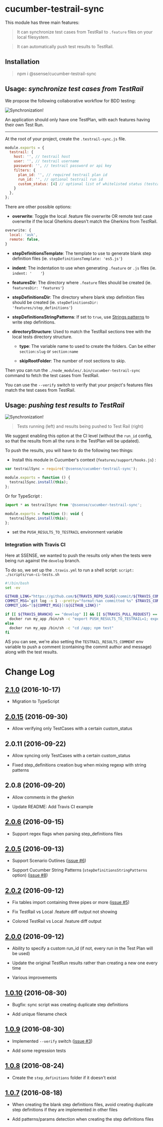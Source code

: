 # cucumber-testrail-sync

This module has three main features:

> It can synchronize test cases from TestRail to `.feature` files on your local filesystem.

> It can automatically push test results to TestRail.

## Installation

> npm i @ssense/cucumber-testrail-sync

## Usage: *synchronize test cases from TestRail*

We propose the following collaborative workflow for BDD testing:

![Synchronization!](https://github.com/Groupe-Atallah/node-cucumber-testrail-sync/raw/master/images/sync-flow.png)

An application should only have one TestPlan, with each features having their own Test Run.

------------

At the root of your project, create the `.testrail-sync.js` file.

```js
module.exports = {
  testrail: {
    host: '', // testrail host
    user: '', // testrail username
    password: '', // testrail password or api key
    filters: {
      plan_id: '', // required testrail plan id
      run_id: '', // optional testrail run id
      custom_status: [4] // optional list of whitelisted status (testcases that don't have 1 of thoses statuses won't be synced)
    }
  },
};
```

There are other possible options:

  * __overwrite__: Toggle the local .feature file overwrite OR remote test case overwrite if the local Gherkins doesn't match the Gherkins from TestRail.

  ```js
  overwrite: {
    local: 'ask',
    remote: false,
  }
  ```

  * __stepDefinitionsTemplate__:  The template to use to generate blank step definition files (ie. `stepDefinitionsTemplate: 'es5.js'`)

  * __indent__: The indentation to use when generating `.feature` or `.js` files (ie. `indent: '    '`)

  * __featuresDir__: The directory where `.feature` files should be created (ie. `featuresDir: 'features'`)

  * __stepDefinitionsDir__: The directory where blank step definition files should be created  (ie. `stepDefinitionsDir: 'features/step_definitions'`)

  * __stepDefinitionsStringPatterns__: If set to `true`, use [Strings patterns](https://github.com/cucumber/cucumber-js/blob/master/docs/support_files/string_patterns.md) to write step definitions.

  * __directoryStructure__: Used to match the TestRail sections tree with the local tests directory structure.

    * __type__: The variable name to used to create the folders. Can be either `section:slug` or `section:name`

    * __skipRootFolder__: The number of root sections to skip.

Then you can run the `./node_modules/.bin/cucumber-testrail-sync` command to fetch the test cases from TestRail.

You can use the `--verify` switch to verify that your project's features files match the test cases from TestRail.

## Usage: *pushing test results to TestRail*

![Synchronization!](https://github.com/Groupe-Atallah/node-cucumber-testrail-sync/raw/master/images/push-results.jpg)

> Tests running (left) and results being pushed to Test Rail (right)

We suggest enabling this option at the CI level (without the `run_id` config, so that the results from all the runs in the TestPlan will be updated).

To push the results, you will have to do the following two things:

* Install this module in Cucumber's context (`features/support/hooks.js`) :

```js
var testrailSync = require('@ssense/cucumber-testrail-sync');

module.exports = function () {
  testrailSync.install(this);
};
```

Or for TypeScript :

```js
import * as testrailSync from '@ssense/cucumber-testrail-sync';

module.exports = function (): void {
  testrailSync.install(this);
};
```

* set the `PUSH_RESULTS_TO_TESTRAIL` environment variable

### Integration with Travis CI

Here at SSENSE, we wanted to push the results only when the tests were being run against the `develop` branch.

To do so, we set up the `.travis.yml` to run a shell script: `script: ./scripts/run-ci-tests.sh`

```bash
#!/bin/bash
set -ev

GITHUB_LINK="https://github.com/${TRAVIS_REPO_SLUG}/commit/${TRAVIS_COMMIT}"
COMMIT_MSG=`git log -n 1 --pretty="format:%an committed %s" $TRAVIS_COMMIT`
COMMIT_LOG="[${COMMIT_MSG}](${GITHUB_LINK})"

if [[ ${TRAVIS_BRANCH} == "develop" ]] && [[ ${TRAVIS_PULL_REQUEST} == "false" ]]; then
  docker run my_app /bin/sh -c "export PUSH_RESULTS_TO_TESTRAIL=1; export TESTRAIL_RESULTS_COMMENT=\"$COMMIT_LOG\"; cd /app; npm test"
else
  docker run my_app /bin/sh -c "cd /app; npm test"
fi
```

AS you can see, we're also setting the `TESTRAIL_RESULTS_COMMENT` env variable to push a comment (containing the commit author and message) along with the test results.

# Change Log

## [2.1.0](https://github.com/Groupe-Atallah/node-cucumber-testrail-sync/tree/v2.1.0) (2016-10-17)

- Migration to TypeScript

## [2.0.15](https://github.com/Groupe-Atallah/node-cucumber-testrail-sync/tree/v2.0.15) (2016-09-30)

- Allow verifying only TestCases with a certain custom_status

## 2.0.11 (2016-09-22)

- Allow syncing only TestCases with a certain custom_status

- Fixed step_definitions creation bug when mixing regexp with string patterns

## 2.0.8 (2016-09-20)

- Allow comments in the gherkin

- Update README: Add Travis CI example

## [2.0.6](https://github.com/Groupe-Atallah/node-cucumber-testrail-sync/tree/v2.0.6) (2016-09-15)

- Support regex flags when parsing step_definitions files

## [2.0.5](https://github.com/Groupe-Atallah/node-cucumber-testrail-sync/tree/v2.0.5) (2016-09-13)

- Support Scenario Outlines ([issue #6](https://github.com/Groupe-Atallah/node-cucumber-testrail-sync/issues/6))

- Support Cucumber String Patterns (`stepDefinitionsStringPatterns` option) ([issue #8](https://github.com/Groupe-Atallah/node-cucumber-testrail-sync/issues/8))

## [2.0.2](https://github.com/Groupe-Atallah/node-cucumber-testrail-sync/tree/v2.0.2) (2016-09-12)

- Fix tables import containing three pipes or more ([issue #5](https://github.com/Groupe-Atallah/node-cucumber-testrail-sync/issues/5))

- Fix TestRail vs Local .feature diff output not showing

- Colored TestRail vs Local .feature diff output

## [2.0.0](https://github.com/Groupe-Atallah/node-cucumber-testrail-sync/tree/v2.0.0) (2016-09-12)

- Ability to specify a custom run_id (if not, every run in the Test Plan will be used)

- Update the original TestRun results rather than creating a new one every time

- Various improvements

## [1.0.10](https://github.com/Groupe-Atallah/node-cucumber-testrail-sync/tree/v1.0.10) (2016-08-30)

- Bugfix: sync script was creating duplicate step definitions

- Add unique filename check

## [1.0.9](https://github.com/Groupe-Atallah/node-cucumber-testrail-sync/tree/v1.0.9) (2016-08-30)

- Implemented `--verify` switch ([issue #3](https://github.com/Groupe-Atallah/node-cucumber-testrail-sync/issues/3))

- Add some regression tests

## [1.0.8](https://github.com/Groupe-Atallah/node-cucumber-testrail-sync/tree/v1.0.8) (2016-08-24)

- Create the `step_definitions` folder if it doesn't exist

## [1.0.7](https://github.com/Groupe-Atallah/node-cucumber-testrail-sync/tree/1.0.7) (2016-08-18)

- When creating the blank step definitions files, avoid creating duplicate step definitions if they are implemented in other files

- Add patterns/params detection when creating the step definitions files
